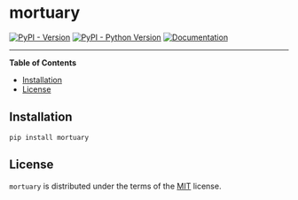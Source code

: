 # mortuary

[![PyPI - Version](https://img.shields.io/pypi/v/mortuary.svg)](https://pypi.org/project/mortuary)
[![PyPI - Python Version](https://img.shields.io/pypi/pyversions/mortuary.svg)](https://pypi.org/project/mortuary)
[![Documentation](https://img.shields.io/badge/Documentation)](https://truemerrill.github.io/mortuary/)

-----


**Table of Contents**

- [Installation](#installation)
- [License](#license)

## Installation

```console
pip install mortuary
```

## License

`mortuary` is distributed under the terms of the [MIT](https://spdx.org/licenses/MIT.html) license.
